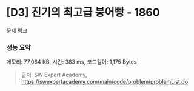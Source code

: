 # [D3] 진기의 최고급 붕어빵 - 1860 

[문제 링크](https://swexpertacademy.com/main/code/problem/problemDetail.do?contestProbId=AV5LsaaqDzYDFAXc) 

### 성능 요약

메모리: 77,064 KB, 시간: 363 ms, 코드길이: 1,175 Bytes



> 출처: SW Expert Academy, https://swexpertacademy.com/main/code/problem/problemList.do